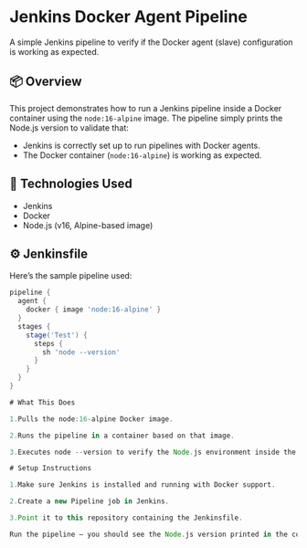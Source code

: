 # Jenkins Docker Agent Pipeline

A simple Jenkins pipeline to verify if the Docker agent (slave) configuration is working as expected.

## 📦 Overview

This project demonstrates how to run a Jenkins pipeline inside a Docker container using the `node:16-alpine` image. The pipeline simply prints the Node.js version to validate that:

- Jenkins is correctly set up to run pipelines with Docker agents.
- The Docker container (`node:16-alpine`) is working as expected.

## 🧰 Technologies Used

- Jenkins
- Docker
- Node.js (v16, Alpine-based image)

## ⚙️ Jenkinsfile

Here’s the sample pipeline used:

```groovy
pipeline {
  agent {
    docker { image 'node:16-alpine' }
  }
  stages {
    stage('Test') {
      steps {
        sh 'node --version'
      }
    }
  }
}

# What This Does

1.Pulls the node:16-alpine Docker image.

2.Runs the pipeline in a container based on that image.

3.Executes node --version to verify the Node.js environment inside the container.

# Setup Instructions

1.Make sure Jenkins is installed and running with Docker support.

2.Create a new Pipeline job in Jenkins.

3.Point it to this repository containing the Jenkinsfile.

Run the pipeline — you should see the Node.js version printed in the console output.
